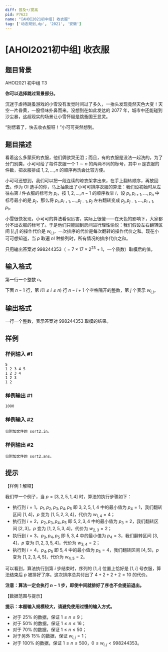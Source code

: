 ```yaml
---
diff: 普及+/提高
pid: P7623
name: "[AHOI2021初中组] 收衣服"
tag: ['动态规划,dp', '2021', '安徽']
---
```

# [AHOI2021初中组] 收衣服
## 题目背景

AHOI2021 初中组 T3

**你可以选择跳过背景部分。**

沉迷于虐待跳蚤游戏的小雪没有发觉时间过了多久，一抬头发现竟然天色大变！天空一片昏黄，一股怪味扑鼻而来。没想到在如此发达的 2077 年，城市中还能碰到沙尘暴，这超现实的场景让小雪怀疑是跳蚤国王显灵。

“别愣着了，快去收衣服呀！”小可可突然想到。
## 题目描述

看着这么多蒙灰的衣服，他们俩欲哭无泪；而且，有的衣服是没法一起洗的，为了分门别类，小可可给了每件衣服一个 $1 \sim n$ 的两两不同的标号，其中 $n$ 是衣服的件数，把衣服排成 $1,2,\ldots,n$ 的顺序再洗会比较方便。

小可可还想到，我们可以把一段连续的晾衣架拿出来，在手上翻转顺序，再放回去。作为 OI 选手的你，马上抽象出了小可可排序衣服的算法：我们设初始时从左往右第 $i$ 件衣服的标号为 $p_i$，按 $1,2,\ldots,n-1$ 的顺序枚举 $i$，设 $p_i,p_{i+1},\ldots,p_n$ 中标号最小的是 $p_j$，那么将 $p_i,p_{i+1},\ldots,p_{j-1},p_j$ 左右翻转变成 $p_j,p_{j-1},\ldots,p_{i+1},p_i$。

小雪很快发现，小可可的算法看似厉害，实际上很傻——在天色的影响下，大家都分不出衣服的标号了。于是他们只能回到房间进行理性愉悦：我们假设左右翻转区间 $[i,j]$ 的操作代价是 $w_{i,j}$，一次排序的代价是每次翻转的操作代价之和。现在小可可想知道，当 $p$ 取遍 $n!$ 种排列时，所有情况的排序代价之和。

只用输出答案对 $998244353$（$=7 \times 17 \times 2^{23} + 1$，一个质数）取模后的值。
## 输入格式

第一行一个整数 $n$。

下面 $n-1$ 行，第 $i(1 \le i \le n)$ 行 $n - i + 1$ 个空格隔开的整数，第 $j$ 个表示 $w_{i,j}$。
## 输出格式

一行一个整数，表示答案对 $998244353$ 取模的结果。
## 样例

### 样例输入 #1
```
5
1 2 3 4 5
1 2 3 4
1 2 3
1 2
```
### 样例输出 #1
```
1080
```
### 样例输入 #2
```
见附加文件的 sort2.in。 
```
### 样例输出 #2
```
见附加文件的 sort2.ans。
```
## 提示

【样例 1 解释】

我们举一个例子，当 $p=[3,2,5,1,4]$ 时，算法的执行步骤如下：

- 执行到 $i=1$，$p_1,p_2,p_3,p_4,p_5$ 即 $3,2,5,1,4$ 中的最小值为 $p_4=1$，我们翻转区间 $[1,4]$，$p$ 变为 $[1,5,2,3,4]$，代价为 $w_{1,4}=4$；
- 执行到 $i=2$，$p_2,p_3,p_4,p_5$ 即 $5,2,3,4$ 中的最小值为 $p_3=2$，我们翻转区间 $[2,3]$，$p$ 变为 $[1,2,5,3,4]$，代价为 $w_{2,3}=2$；
- 执行到 $i=3$，$p_3,p_4,p_5$ 即 $5,3,4$ 中的最小值为 $p_4=3$，我们翻转区间 $[3,4]$，$p$ 变为 $[1,2,3,5,4]$，代价为 $w_{3,4}=2$；
- 执行到 $i=4$，$p_4,p_5$ 即 $5,4$ 中的最小值为 $p_5=4$，我们翻转区间 $[4,5]$，$p$ 变为 $[1,2,3,4,5]$，代价为 $w_{4,5}=2$。

可以看到，算法执行到第 $i$ 步结束时，序列的 $[1,i]$ 位置上恰好是 $[1,i]$ 号衣服，算法结束后 $p$ 被排好了序。这次排序总共付出了 $4+2+2+2=10$ 的代价。

**注意：算法一定会执行 $n-1$ 步，即使中间就排好了序也不会提前退出。**

【数据范围与提示】

**提示：本题输入规模较大，请避免使用过慢的输入方式。**

- 对于 $25\%$ 的数据，保证 $1 \le n \le 9$；
- 对于 $50\%$ 的数据，保证 $1 \le n \le 16$；
- 对于 $70\%$ 的数据，保证 $1 \le n \le 50$；
- 对于另外 $15\%$ 的数据，保证 $w_{i,j}=1$；
- 对于 $100\%$ 的数据，保证 $1 \le n \le 500$，$0 \le w_{i,j} < 998244353$。
